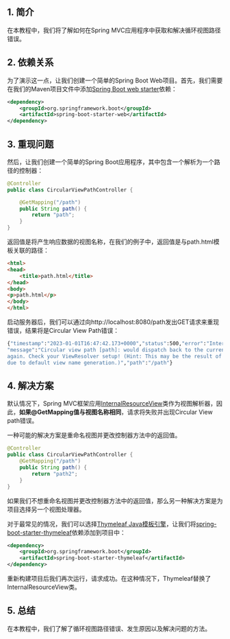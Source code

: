 ## 1. 简介

在本教程中，我们将了解如何在Spring MVC应用程序中获取和解决循环视图路径错误。

## 2. 依赖关系

为了演示这一点，让我们创建一个简单的Spring Boot Web项目。首先，我们需要在我们的Maven项目文件中添加[Spring Boot web starter](https://search.maven.org/artifact/org.springframework.boot/spring-boot-starter-web/2.3.0.RELEASE/jar)依赖：

```xml
<dependency>
    <groupId>org.springframework.boot</groupId>
    <artifactId>spring-boot-starter-web</artifactId>
</dependency>
```

## 3. 重现问题

然后，让我们创建一个简单的Spring Boot应用程序，其中包含一个解析为一个路径的控制器：

```java
@Controller
public class CircularViewPathController {

    @GetMapping("/path")
    public String path() {
        return "path";
    }
}
```

返回值是将产生响应数据的视图名称，在我们的例子中，返回值是与path.html模板关联的路径：

```html
<html>
<head>
    <title>path.html</title>
</head>
<body>
<p>path.html</p>
</body>
</html>
```

启动服务器后，我们可以通过向http://localhost:8080/path发出GET请求来重现错误，结果将是Circular View Path错误：

```bash
{"timestamp":"2023-01-01T16:47:42.173+0000","status":500,"error":"Internal Server Error",
"message":"Circular view path [path]: would dispatch back to the current handler URL [/path] 
again. Check your ViewResolver setup! (Hint: This may be the result of an unspecified view, 
due to default view name generation.)","path":"/path"}
```

## 4. 解决方案

默认情况下，Spring MVC框架应用[InternalResourceView](https://docs.spring.io/spring/docs/3.0.x/javadoc-api/org/springframework/web/servlet/view/InternalResourceView.html)类作为视图解析器，因此，**如果@GetMapping值与视图名称相同**，请求将失败并出现Circular View path错误。

一种可能的解决方案是重命名视图并更改控制器方法中的返回值。

```java
@Controller
public class CircularViewPathController {
    @GetMapping("/path")
    public String path() {
        return "path2";
    }
}
```

如果我们不想重命名视图并更改控制器方法中的返回值，那么另一种解决方案是为项目选择另一个视图处理器。

对于最常见的情况，我们可以选择[Thymeleaf Java模板引擎](https://www.thymeleaf.org/)，让我们将[spring-boot-starter-thymeleaf](https://search.maven.org/artifact/org.springframework.boot/spring-boot-starter-thymeleaf/2.3.0.RELEASE/jar)依赖添加到项目中：

```xml
<dependency>
    <groupId>org.springframework.boot</groupId>
    <artifactId>spring-boot-starter-thymeleaf</artifactId>
</dependency>
```

重新构建项目后我们再次运行，请求成功。在这种情况下，Thymeleaf替换了InternalResourceView类。

## 5. 总结

在本教程中，我们了解了循环视图路径错误、发生原因以及解决问题的方法。